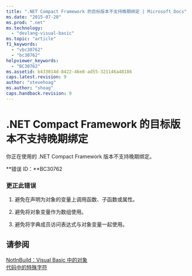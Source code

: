 ```yaml
---
title: ".NET Compact Framework 的目标版本不支持晚期绑定 | Microsoft Docs"
ms.date: "2015-07-20"
ms.prod: ".net"
ms.technology: 
  - "devlang-visual-basic"
ms.topic: "article"
f1_keywords: 
  - "vbc30762"
  - "bc30762"
helpviewer_keywords: 
  - "BC30762"
ms.assetid: b433014d-8422-46e8-ad55-321146a48186
caps.latest.revision: 9
author: "stevehoag"
ms.author: "shoag"
caps.handback.revision: 9
---
```

# .NET Compact Framework 的目标版本不支持晚期绑定
你正在使用的 .NET Compact Framework 版本不支持晚期绑定。  
  
 **错误 ID：**BC30762  
  
### 更正此错误  
  
1.  避免在声明为对象的变量上调用函数、子函数或属性。  
  
2.  避免将对象变量作为数组使用。  
  
3.  避免将字典成员访问表达式与对象变量一起使用。  
  
## 请参阅  
 [NotInBuild：Visual Basic 中的对象](http://msdn.microsoft.com/zh-cn/85bd757a-a19e-45e1-af89-d68765f5ee3c)   
 [代码中的特殊字符](../../visual-basic/programming-guide/program-structure/special-characters-in-code.md)